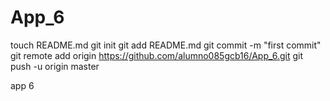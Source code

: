 App_6
=====
touch README.md
git init
git add README.md
git commit -m "first commit"
git remote add origin https://github.com/alumno085gcb16/App_6.git
git push -u origin master

app 6
